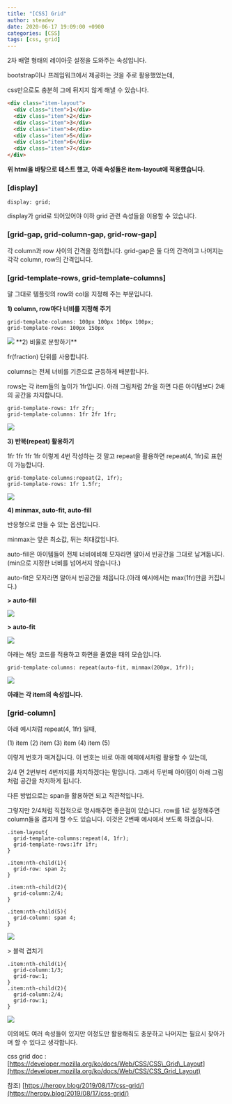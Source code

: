 ```yaml
---
title: "[CSS] Grid"
author: steadev
date: 2020-06-17 19:09:00 +0900
categories: [CSS]
tags: [css, grid]
---
```


2차 배열 형태의 레이아웃 설정을 도와주는 속성입니다. 

bootstrap이나 프레임워크에서 제공하는 것을 주로 활용했었는데,

css만으로도 충분히 그에 뒤지지 않게 해낼 수 있습니다.

```html
<div class="item-layout">
  <div class="item">1</div>
  <div class="item">2</div>
  <div class="item">3</div>
  <div class="item">4</div>
  <div class="item">5</div>
  <div class="item">6</div>
  <div class="item">7</div>
</div>
```

**위 html을 바탕으로 테스트 했고, 아래 속성들은 item-layout에 적용했습니다.**

### **\[display\]**

`display: grid;`

display가 grid로 되어있어야 이하 grid 관련 속성들을 이용할 수 있습니다.

### **\[grid-gap, grid-column-gap, grid-row-gap\]**

각 column과 row 사이의 간격을 정의합니다. grid-gap은 둘 다의 간격이고 나머지는 각각 column, row의 간격입니다.

### **\[grid-template-rows, grid-template-columns\]**

말 그대로 템플릿의 row와 col을 지정해 주는 부분입니다. 

**1) column, row마다 너비를 지정해 주기**

```
grid-template-columns: 100px 100px 100px 100px;
grid-template-rows: 100px 150px
```

<img src="http://127.0.0.1:4000/assets/images/css/2020-06-17-1.png" />
**2) 비율로 분할하기**

fr(fraction) 단위를 사용합니다.

columns는 전체 너비를 기준으로 균등하게 배분합니다. 

rows는 각 item들의 높이가 1fr입니다. 아래 그림처럼 2fr을 하면 다른 아이템보다 2배의 공간을 차지합니다.

```
grid-template-rows: 1fr 2fr;
grid-template-columns: 1fr 2fr 1fr;
```

<img src="http://127.0.0.1:4000/assets/images/css/2020-06-17-2.png" />

**3) 반복(repeat) 활용하기**

1fr 1fr 1fr 1fr 이렇게 4번 작성하는 것 말고 repeat을 활용하면 repeat(4, 1fr)로 표현이 가능합니다.

```
grid-template-columns:repeat(2, 1fr);
grid-template-rows: 1fr 1.5fr;
```

<img src="http://127.0.0.1:4000/assets/images/css/2020-06-17-3.png" />

**4) minmax, auto-fit, auto-fill** 

반응형으로 만들 수 있는 옵션입니다.

minmax는 앞은 최소값, 뒤는 최대값입니다.

auto-fill은 아이템들이 전체 너비에비해 모자라면 알아서 빈공간을 그대로 남겨둡니다.(min으로 지정한 너비를 넘어서지 않습니다.)

auto-fit은 모자라면 알아서 빈공간을 채웁니다.(아래 예시에서는 max(1fr)만큼 커집니다.)

**\> auto-fill**

<img src="http://127.0.0.1:4000/assets/images/css/2020-06-17-4.png" />

**\> auto-fit**

<img src="http://127.0.0.1:4000/assets/images/css/2020-06-17-5.png" />

아래는 해당 코드를 적용하고 화면을 줄였을 때의 모습입니다.

```
grid-template-columns: repeat(auto-fit, minmax(200px, 1fr));
```

<img src="http://127.0.0.1:4000/assets/images/css/2020-06-17-6.png" />

**아래는 각 item의 속성입니다.**

### **\[grid-column\]**

아래 예시처럼 repeat(4, 1fr) 일때, 

(1) item (2) item (3) item (4) item (5)

이렇게 번호가 매겨집니다. 이 번호는 바로 아래 예제에서처럼 활용할 수 있는데, 

2/4 면 2번부터 4번까지를 차지하겠다는 말입니다. 그래서 두번째 아이템이 아래 그림처럼 공간을 차지하게 됩니다.

다른 방법으로는 span을 활용하면 되고 직관적입니다.

그렇지만 2/4처럼 직접적으로 명시해주면 좋은점이 있습니다. row를 1로 설정해주면 column들을 겹치게 할 수도 있습니다. 이것은 2번째 예시에서 보도록 하겠습니다.

```
.item-layout{
  grid-template-columns:repeat(4, 1fr);
  grid-template-rows:1fr 1fr;
}

.item:nth-child(1){
  grid-row: span 2;
}

.item:nth-child(2){
  grid-column:2/4;
}

.item:nth-child(5){
  grid-column: span 4;
}
```

<img src="http://127.0.0.1:4000/assets/images/css/2020-06-17-7.png" />

\> 블럭 겹치기

```
.item:nth-child(1){
  grid-column:1/3;
  grid-row:1;
}
.item:nth-child(2){
  grid-column:2/4;
  grid-row:1;
}
```

<img src="http://127.0.0.1:4000/assets/images/css/2020-06-17-8.png" />

이외에도 여러 속성들이 있지만 이정도만 활용해줘도 충분하고 나머지는 필요시 찾아가며 할 수 있다고 생각합니다.

css grid doc : [https://developer.mozilla.org/ko/docs/Web/CSS/CSS\_Grid\_Layout](https://developer.mozilla.org/ko/docs/Web/CSS/CSS_Grid_Layout)

참조) [https://heropy.blog/2019/08/17/css-grid/](https://heropy.blog/2019/08/17/css-grid/)